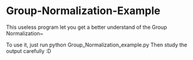 # Group-Normalization-Example
This useless program let you get a better understand of the Group Normalization~

To use it, just run
  python Group_Normalization_example.py 
Then study the output carefully :D
